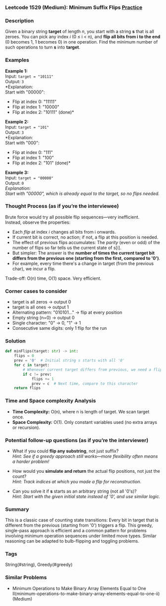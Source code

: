 ### Leetcode 1529 (Medium): Minimum Suffix Flips [Practice](https://leetcode.com/problems/minimum-suffix-flips)

### Description  
Given a binary string **target** of length *n*, you start with a string **s** that is all zeroes. You can pick any index *i* (0 ≤ i < n), and **flip all bits from i to the end** (0 becomes 1, 1 becomes 0) in one operation. Find the minimum number of such operations to turn **s** into **target**.

### Examples  

**Example 1:**  
Input: `target = "10111"`  
Output: `3`  
*Explanation:  
Start with "00000":  
- Flip at index 0:    "11111"  
- Flip at index 1:    "10000"  
- Flip at index 2:    "10111" (done)*

**Example 2:**  
Input: `target = "101"`  
Output: `3`  
*Explanation:  
Start with "000":  
- Flip at index 0:    "111"  
- Flip at index 1:    "100"  
- Flip at index 2:    "101" (done)*

**Example 3:**  
Input: `target = "00000"`  
Output: `0`  
*Explanation:  
Start with "00000", which is already equal to the target, so no flips needed.*

### Thought Process (as if you’re the interviewee)  
Brute force would try all possible flip sequences—very inefficient.  
Instead, observe the properties:
- Each *flip* at index *i* changes all bits from i onwards.
- If current bit is correct, no action; if not, a flip at this position is needed.
- The effect of previous flips accumulates: The *parity* (even or odd) of the number of flips so far tells us the current state of s[i].
- But simpler: The answer is the **number of times the current target bit differs from the previous one (starting from the first, compared to '0')**.
- For example, every time there's a change in target (from the previous char), we incur a flip.

Trade-off: O(n) time, O(1) space. Very efficient.

### Corner cases to consider  
- target is all zeros → output 0  
- target is all ones → output 1  
- Alternating pattern: "010101..." → flip at every position  
- Empty string (n=0) → output 0  
- Single character: "0" → 0, "1" → 1  
- Consecutive same digits: only 1 flip for the run

### Solution

```python
def minFlips(target: str) -> int:
    flips = 0
    prev = '0'  # Initial string s starts with all '0'
    for c in target:
        # Whenever current target differs from previous, we need a flip
        if c != prev:
            flips += 1
            prev = c  # Next time, compare to this character
    return flips
```

### Time and Space complexity Analysis  

- **Time Complexity:** O(n), where n is length of target. We scan target once.
- **Space Complexity:** O(1). Only constant variables used (no extra arrays or recursion).

### Potential follow-up questions (as if you’re the interviewer)  

- What if you could **flip any substring**, not just suffix?  
  *Hint: See if a greedy approach still works—more flexibility often means a harder problem!*

- How would you **simulate and return** the actual flip positions, not just the count?  
  *Hint: Track indices at which you made a flip for reconstruction.*

- Can you solve it if **s** starts as an arbitrary string (not all '0's)?  
  *Hint: Start with the given initial state instead of '0', and use similar logic.*

### Summary
This is a classic case of counting state transitions: Every bit in target that is different from the previous (starting from '0') triggers a flip. This greedy, single-pass approach is efficient and a common pattern for problems involving minimum operation sequences under limited move types. Similar reasoning can be adapted to bulb-flipping and toggling problems.

### Tags
String(#string), Greedy(#greedy)

### Similar Problems
- Minimum Operations to Make Binary Array Elements Equal to One II(minimum-operations-to-make-binary-array-elements-equal-to-one-ii) (Medium)